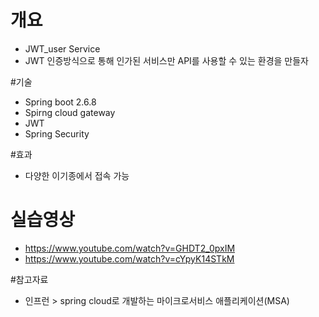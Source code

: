 # 개요
 - JWT_user Service 
 - JWT 인증방식으로 통해 인가된 서비스만 API를 사용할 수 있는 환경을 만들자
 
#기술
 - Spring boot 2.6.8
 - Spirng cloud gateway 
 - JWT
 - Spring Security

#효과
 - 다양한 이기종에서 접속 가능
 
# 실습영상
 - https://www.youtube.com/watch?v=GHDT2_0pxIM
 - https://www.youtube.com/watch?v=cYpyK14STkM

#참고자료
 - 인프런 >  spring cloud로 개발하는 마이크로서비스 애플리케이션(MSA)
